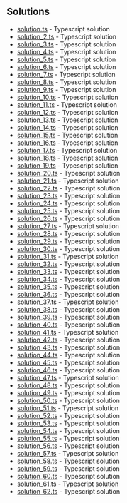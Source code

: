 

## Solutions

- [solution.ts](solution.ts) - Typescript solution
- [solution_2.ts](solution_2.ts) - Typescript solution
- [solution_3.ts](solution_3.ts) - Typescript solution
- [solution_4.ts](solution_4.ts) - Typescript solution
- [solution_5.ts](solution_5.ts) - Typescript solution
- [solution_6.ts](solution_6.ts) - Typescript solution
- [solution_7.ts](solution_7.ts) - Typescript solution
- [solution_8.ts](solution_8.ts) - Typescript solution
- [solution_9.ts](solution_9.ts) - Typescript solution
- [solution_10.ts](solution_10.ts) - Typescript solution
- [solution_11.ts](solution_11.ts) - Typescript solution
- [solution_12.ts](solution_12.ts) - Typescript solution
- [solution_13.ts](solution_13.ts) - Typescript solution
- [solution_14.ts](solution_14.ts) - Typescript solution
- [solution_15.ts](solution_15.ts) - Typescript solution
- [solution_16.ts](solution_16.ts) - Typescript solution
- [solution_17.ts](solution_17.ts) - Typescript solution
- [solution_18.ts](solution_18.ts) - Typescript solution
- [solution_19.ts](solution_19.ts) - Typescript solution
- [solution_20.ts](solution_20.ts) - Typescript solution
- [solution_21.ts](solution_21.ts) - Typescript solution
- [solution_22.ts](solution_22.ts) - Typescript solution
- [solution_23.ts](solution_23.ts) - Typescript solution
- [solution_24.ts](solution_24.ts) - Typescript solution
- [solution_25.ts](solution_25.ts) - Typescript solution
- [solution_26.ts](solution_26.ts) - Typescript solution
- [solution_27.ts](solution_27.ts) - Typescript solution
- [solution_28.ts](solution_28.ts) - Typescript solution
- [solution_29.ts](solution_29.ts) - Typescript solution
- [solution_30.ts](solution_30.ts) - Typescript solution
- [solution_31.ts](solution_31.ts) - Typescript solution
- [solution_32.ts](solution_32.ts) - Typescript solution
- [solution_33.ts](solution_33.ts) - Typescript solution
- [solution_34.ts](solution_34.ts) - Typescript solution
- [solution_35.ts](solution_35.ts) - Typescript solution
- [solution_36.ts](solution_36.ts) - Typescript solution
- [solution_37.ts](solution_37.ts) - Typescript solution
- [solution_38.ts](solution_38.ts) - Typescript solution
- [solution_39.ts](solution_39.ts) - Typescript solution
- [solution_40.ts](solution_40.ts) - Typescript solution
- [solution_41.ts](solution_41.ts) - Typescript solution
- [solution_42.ts](solution_42.ts) - Typescript solution
- [solution_43.ts](solution_43.ts) - Typescript solution
- [solution_44.ts](solution_44.ts) - Typescript solution
- [solution_45.ts](solution_45.ts) - Typescript solution
- [solution_46.ts](solution_46.ts) - Typescript solution
- [solution_47.ts](solution_47.ts) - Typescript solution
- [solution_48.ts](solution_48.ts) - Typescript solution
- [solution_49.ts](solution_49.ts) - Typescript solution
- [solution_50.ts](solution_50.ts) - Typescript solution
- [solution_51.ts](solution_51.ts) - Typescript solution
- [solution_52.ts](solution_52.ts) - Typescript solution
- [solution_53.ts](solution_53.ts) - Typescript solution
- [solution_54.ts](solution_54.ts) - Typescript solution
- [solution_55.ts](solution_55.ts) - Typescript solution
- [solution_56.ts](solution_56.ts) - Typescript solution
- [solution_57.ts](solution_57.ts) - Typescript solution
- [solution_58.ts](solution_58.ts) - Typescript solution
- [solution_59.ts](solution_59.ts) - Typescript solution
- [solution_60.ts](solution_60.ts) - Typescript solution
- [solution_61.ts](solution_61.ts) - Typescript solution
- [solution_62.ts](solution_62.ts) - Typescript solution
